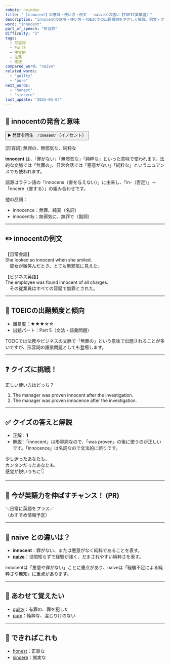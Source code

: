 ```yaml
---
robots: noindex
title: "【innocent】の意味・使い方・例文 ― naiveとの違い【TOEIC英単語】"
description: "innocentの意味・使い方・TOEICでの出題傾向をやさしく解説。例文・クイズ付きでnaiveとの違いもわかりやすく学べます。"
word: "innocent"
part_of_speech: "形容詞"
difficulty: "3"
tags:
  - 形容詞
  - Part5
  - 中立的
  - 法務
  - 面接
compared_word: "naive"
related_words:
  - "guilty"
  - "pure"
next_words:
  - "honest"
  - "sincere"
last_update: "2025-05-04"
---
```


## 🔰 innocentの発音と意味

<button class="play-audio" onclick="playTTS('innocent')">
  <span class="play-audio-main">
    ▶️ 発音を再生　/ˈɪnəsənt/
  </span>
  <span class="play-audio-sub">
    （イノセント）
  </span>
</button>

[形容詞] 無罪の、無邪気な、純粋な

**innocent** は、「罪がない」「無邪気な」「純粋な」といった意味で使われます。法的な文脈では「無罪の」、日常会話では「悪意がない」「純粋な」というニュアンスでも使われます。

語源はラテン語の「innocens（害を与えない）」に由来し、「in-（否定）」＋「nocere（害する）」の組み合わせです。

他の品詞：  
- innocence：無罪、純真（名詞）
- innocently：無邪気に、無罪で（副詞）

---

## ✏️ innocentの例文

【日常会話】  
She looked so innocent when she smiled.  
　彼女が微笑んだとき、とても無邪気に見えた。

【ビジネス英語】  
The employee was found innocent of all charges.  
　その従業員はすべての容疑で無罪とされた。

---

## 🎯 TOEICの出題頻度と傾向

- 難易度：★★★☆☆
- 出題パート：Part 5（文法・語彙問題）

TOEICでは法務やビジネスの文脈で「無罪の」という意味で出題されることが多いですが、形容詞の語彙問題としても登場します。

---

## ❓ クイズに挑戦！

正しい使い方はどっち？

1. The manager was proven innocent after the investigation.  
2. The manager was proven innocence after the investigation.

---

## ✅ クイズの答えと解説

- 正解：**1**
- 解説：「innocent」は形容詞なので、「was proven」の後に使うのが正しいです。「innocence」は名詞なので文法的に誤りです。

少し迷ったあなたも、  
カンタンだったあなたも、  
感覚が鋭いうちに👇️

---

## 🚀 今が英語力を伸ばすチャンス！ (PR)

<div class="info-center">
＼日常に英語をプラス／<br>  
（おすすめ情報予定）
</div>

---

## 🤔  naive との違いは？

- **innocent**：罪がない、または悪意がなく純粋であることを表す。
- **[naive](/word/naive/)**：世間知らずで経験が浅く、だまされやすい純粋さを表す。

innocentは「悪意や罪がない」ことに重点があり、naiveは「経験不足による純粋さや無知」に重点があります。

---

## 🧩 あわせて覚えたい

- [guilty](/word/guilty/)：有罪の、罪を犯した
- [pure](/word/pure/)：純粋な、混じりけのない

---

## 📖 できればこれも

- [honest](/word/honest/)：正直な
- [sincere](/word/sincere/)：誠実な

<!-- cvid: aid06_bid23 -->
